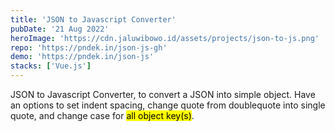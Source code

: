 ```yaml
---
title: 'JSON to Javascript Converter'
pubDate: '21 Aug 2022'
heroImage: 'https://cdn.jaluwibowo.id/assets/projects/json-to-js.png'
repo: 'https://pndek.in/json-js-gh'
demo: 'https://pndek.in/json-js'
stacks: ['Vue.js']
---
```


JSON to Javascript Converter, to convert a JSON into simple object. Have an options to set indent spacing, change quote from doublequote into single quote, and change case for <mark>all object key(s)</mark>.